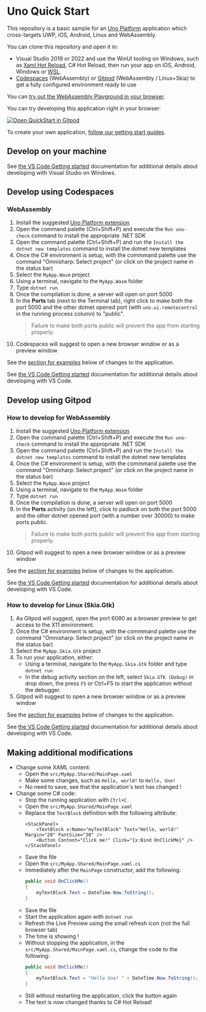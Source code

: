 # Uno Quick Start
This repository is a basic sample for an [Uno Platform](http://platform.uno/) application which cross-targets UWP, iOS, Android, Linux and WebAssembly.

You can clone this repository and open it in:
-  Visual Studio 2019 or 2022 and use the WinUI tooling on Windows, such as 
[Xaml Hot Reload](https://docs.microsoft.com/en-us/visualstudio/xaml-tools/xaml-hot-reload?view=vs-2022), C# Hot Reload, then run your app on iOS, Android, Windows or [WSL](https://platform.uno/docs/articles/get-started-with-linux.html). 
- [Codespaces](https://github.com/features/codespaces) (WebAssembly) or [Gitpod](https://gitpod.io) (WebAssembly / Linux+Skia) to get a fully configured environment ready to use

You can [try out the WebAssembly Playground in your browser](http://platform.uno/Playground/index.html).

You can try developing this application right in your browser:

[![Open QuickStart in Gitpod](https://gitpod.io/button/open-in-gitpod.svg)](https://gitpod.io/#https://github.com/unoplatform/uno.quickstart) 

To create your own application, [follow our getting start guides](https://platform.uno/docs/articles/get-started.html).

## Develop on your machine

See [the VS Code Getting started](https://platform.uno/docs/articles/get-started.html) documentation for additional details about developing with Visual Studio on Windows.

## Develop using Codespaces
### WebAssembly
1. Install the suggested [Uno Platform extension](https://marketplace.visualstudio.com/items?itemName=unoplatform.vscode)
1. Open the command palette (Ctrl+Shift+P) and execute the `Run uno-check` command to install the appropriate .NET SDK
1. Open the command palette (Ctrl+Shift+P) and run the `Install the dotnet new templates` command to install the dotnet new templates
1. Once the C# environment is setup, with the commmand palette use the command "Omnisharp: Select project" (or click on the project name in the status bar)
1. Select the `MyApp.Wasm` project
1. Using a terminal, navigate to the `MyApp.Wasm` folder
1. Type `dotnet run`
1. Once the compilation is done, a server will open on port 5000
1. In the **Ports** tab (next to the Terminal tab), right click to make both the port 5000 and the other dotnet opened port (with `uno.ui.remotecontrol` in the running process column) to "public". 
   > Failure to make both ports public will prevent the app from starting properly.
1. Codespaces will suggest to open a new browser window or as a preview window

See the [section for examples](#making-additional-modifications) below of changes to the application. 

See [the VS Code Getting started](https://platform.uno/docs/articles/get-started-vscode.html) documentation for additional details about developing with VS Code.

## Develop using Gitpod
### How to develop for WebAssembly
1. Install the suggested [Uno Platform extension](https://open-vsx.org/extension/unoplatform/vscode)
1. Open the command palette (Ctrl+Shift+P) and execute the `Run uno-check` command to install the appropriate .NET SDK
1. Open the command palette (Ctrl+Shift+P) and run the `Install the dotnet new templates` command to install the dotnet new templates
1. Once the C# environment is setup, with the commmand palette use the command "Omnisharp: Select project" (or click on the project name in the status bar)
1. Select the `MyApp.Wasm` project
1. Using a terminal, navigate to the `MyApp.Wasm` folder
1. Type `dotnet run`
1. Once the compilation is done, a server will open on port 5000
1. In the **Ports** activity (on the left), click to padlock on both the port 5000 and the other dotnet opened port (with a number over 30000) to make ports public. 
   > Failure to make both ports public will prevent the app from starting properly.
1. Gitpod will suggest to open a new browser window or as a preview window

See the [section for examples](#making-additional-modifications) below of changes to the application. 

See [the VS Code Getting started](https://platform.uno/docs/articles/get-started-vscode.html) documentation for additional details about developing with VS Code.

### How to develop for Linux (Skia.Gtk)
1. As Gitpod will suggest, open the port 6080 as a browser preview to get access to the X11 environment.
1. Once the C# environment is setup, with the commmand palette use the command "Omnisharp: Select project" (or click on the project name in the status bar)
1. Select the `MyApp.Skia.Gtk` project
1. To run your application, either:
    - Using a terminal, navigate to the `MyApp.Skia.Gtk` folder and type `dotnet run`
    - In the debug activity section on the left, select `Skia.GTK (Debug)` in drop down, the press `F5` or Ctrl+F5 to start the application without the debugger.
1. Gitpod will suggest to open a new browser window or as a preview window

See the [section for examples](#making-additional-modifications) below of changes to the application. 

See [the VS Code Getting started](https://platform.uno/docs/articles/get-started-vscode.html) documentation for additional details about developing with VS Code.

## Making additional modifications

* Change some XAML content:
	* Open the `src/MyApp.Shared/MainPage.xaml`
	* Make some changes, such as `Hello, world!` to `Hello, Uno!`
	* No need to save, see that the application's text has changed !
* Change some C# code:
	* Stop the running application with `Ctrl+C`
	* Open the `src/MyApp.Shared/MainPage.xaml`
	* Replace the `TextBlock` definition with the following attribute:
		```xaml
		<StackPanel>
			<TextBlock x:Name="myTextBlock" Text="Hello, world!" Margin="20" FontSize="30" />
			<Button Content="Click me!" Click="{x:Bind OnClickMe}" />
		</StackPanel>
		```
	* Save the file
	* Open the `src/MyApp.Shared/MainPage.xaml.cs`
	* Immediately after the `MainPage` constructor, add the following:
		```csharp
		public void OnClickMe()
		{
			myTextBlock.Text = DateTime.Now.ToString();
		}
		```
	* Save the file
	* Start the application again with `dotnet run`
	* Refresh the Live Preview using the small refresh icon (not the full browser tab)
	* The time is showing !
	* Without stopping the application, in the `src/MyApp.Shared/MainPage.xaml.cs`, change the code to the following:
		```csharp
		public void OnClickMe()
		{
			myTextBlock.Text = "Hello Uno! " + DateTime.Now.ToString();
		}
		```
	* Still without restarting the application, click the button again
	* The text is now changed thanks to C# Hot Reload!
